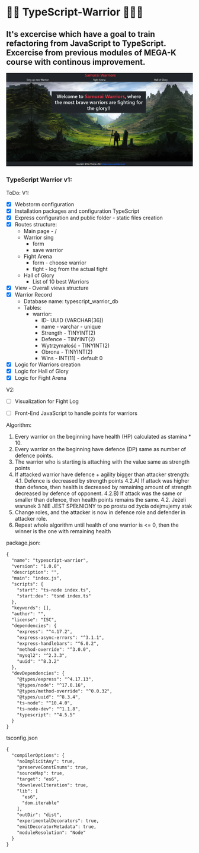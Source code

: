 # 🐱‍👤 TypeScript-Warrior 🐱‍🏍🤖

## It's excercise which have a goal to train refactoring from JavaScript to TypeScript. Excercise from previous modules of MEGA-K course with continous improvement.

<img src="Home_screenshot.PNG">


### TypeScript Warrior v1:

ToDo:
V1:
- [x] Webstorm configuration
- [x] Installation packages and configuration TypeScript  
- [x] Express configuration and public folder - static files creation
- [x] Routes structure:
  - Main page - /
  - Warrior sing
    - form 
    - save warrior
  - Fight Arena
    - form - choose warrior
    - fight - log from the actual fight
  - Hall of Glory
    - List of 10 best Warriors 
- [x] View - Overall views structure
- [x] Warrior Record
  - Database name: typescript_warrior_db
  - Tables:
    - warrior: 
      - ID- UUID (VARCHAR(36))
      - name - varchar - unique
      - Strength - TINYINT(2)
      - Defence - TINYINT(2)
      - Wytrzymałość - TINYINT(2)
      - Obrona - TINYINT(2)
      - Wins - INT(11) - default 0
- [x] Logic for Warriors creation 
- [x] Logic for Hall of Glory
- [x] Logic for Fight Arena

V2:
- [ ] Visualization for Fight Log
- [ ] Front-End JavaScript to handle points for warriors


Algorithm:

1. Every warrior on the beginning have health (HP) calculated as stamina * 10.
2. Every warrior on the beginning have defence (DP) same as number of defence points.
3. The warrior who is starting is attaching with the value same as strength points
4. If attacked warrior have defence  + agility  bigger than attacker strength:
   4.1. Defence is decreased by strength points
   4.2.A) If attack was higher than defence, then health is decreased by remaining amount of strength decreased by 
   defence of opponent.
   4.2.B) If attack was the same or smaller than defence, then health points remains the same.
   4.2. Jeżeli warunek 3 NIE JEST SPEŁNIONY to po prostu od życia odejmujemy atak
5. Change roles, and the attacker is now in defence role and defender in attacker role.
6. Repeat whole algorithm until health of one warrior is <= 0, then the winner is the one with remaining health


package.json:  
```
{
  "name": "typescript-warrior",
  "version": "1.0.0",
  "description": "",
  "main": "index.js",
  "scripts": {
    "start": "ts-node index.ts",
    "start:dev": "tsnd index.ts"
  },
  "keywords": [],
  "author": "",
  "license": "ISC",
  "dependencies": {
    "express": "^4.17.2",
    "express-async-errors": "^3.1.1",
    "express-handlebars": "^6.0.2",
    "method-override": "^3.0.0",
    "mysql2": "^2.3.3",
    "uuid": "^8.3.2"
  },
  "devDependencies": {
    "@types/express": "^4.17.13",
    "@types/node": "^17.0.16",
    "@types/method-override": "^0.0.32",
    "@types/uuid": "^8.3.4",
    "ts-node": "^10.4.0",
    "ts-node-dev": "^1.1.8",
    "typescript": "^4.5.5"
  }
}

```

tsconfig.json
```  
{
  "compilerOptions": {
    "noImplicitAny": true,
    "preserveConstEnums": true,
    "sourceMap": true,
    "target": "es6",
    "downlevelIteration": true,
    "lib": [
      "es6",
      "dom.iterable"
    ],
    "outDir": "dist",
    "experimentalDecorators": true,
    "emitDecoratorMetadata": true,
    "moduleResolution": "Node"
  }
}

```
